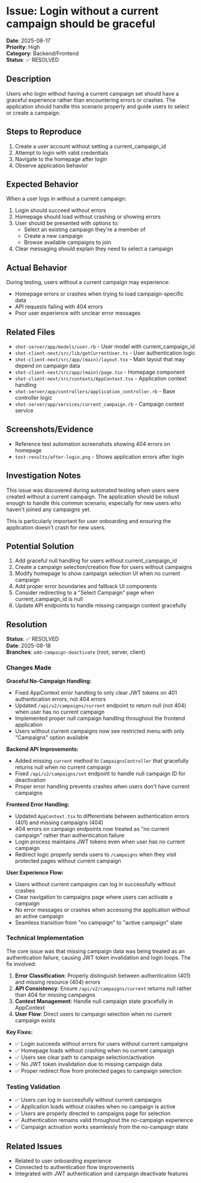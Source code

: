 # Issue: Login without a current campaign should be graceful

**Date**: 2025-08-17  
**Priority**: High  
**Category**: Backend/Frontend  
**Status**: ✅ RESOLVED

## Description
Users who login without having a current campaign set should have a graceful experience rather than encountering errors or crashes. The application should handle this scenario properly and guide users to select or create a campaign.

## Steps to Reproduce
1. Create a user account without setting a current_campaign_id
2. Attempt to login with valid credentials
3. Navigate to the homepage after login
4. Observe application behavior

## Expected Behavior
When a user logs in without a current campaign:
1. Login should succeed without errors
2. Homepage should load without crashing or showing errors
3. User should be presented with options to:
   - Select an existing campaign they're a member of
   - Create a new campaign
   - Browse available campaigns to join
4. Clear messaging should explain they need to select a campaign

## Actual Behavior
During testing, users without a current campaign may experience:
- Homepage errors or crashes when trying to load campaign-specific data
- API requests failing with 404 errors
- Poor user experience with unclear error messages

## Related Files
- `shot-server/app/models/user.rb` - User model with current_campaign_id
- `shot-client-next/src/lib/getCurrentUser.ts` - User authentication logic
- `shot-client-next/src/app/(main)/layout.tsx` - Main layout that may depend on campaign data
- `shot-client-next/src/app/(main)/page.tsx` - Homepage component
- `shot-client-next/src/contexts/AppContext.tsx` - Application context handling
- `shot-server/app/controllers/application_controller.rb` - Base controller logic
- `shot-server/app/services/current_campaign.rb` - Campaign context service

## Screenshots/Evidence
- Reference test automation screenshots showing 404 errors on homepage
- `test-results/after-login.png` - Shows application errors after login

## Investigation Notes
This issue was discovered during automated testing when users were created without a current campaign. The application should be robust enough to handle this common scenario, especially for new users who haven't joined any campaigns yet.

This is particularly important for user onboarding and ensuring the application doesn't crash for new users.

## Potential Solution
1. Add graceful null handling for users without current_campaign_id
2. Create a campaign selection/creation flow for users without campaigns
3. Modify homepage to show campaign selection UI when no current campaign
4. Add proper error boundaries and fallback UI components
5. Consider redirecting to a "Select Campaign" page when current_campaign_id is null
6. Update API endpoints to handle missing campaign context gracefully

## Resolution

**Status**: ✅ RESOLVED  
**Date**: 2025-08-18  
**Branches**: `add-campaign-deactivate` (root, server, client)

### Changes Made

**Graceful No-Campaign Handling:**
- Fixed AppContext error handling to only clear JWT tokens on 401 authentication errors, not 404 errors
- Updated `/api/v2/campaigns/current` endpoint to return null (not 404) when user has no current campaign
- Implemented proper null campaign handling throughout the frontend application
- Users without current campaigns now see restricted menu with only "Campaigns" option available

**Backend API Improvements:**
- Added missing `current` method to `CampaignsController` that gracefully returns null when no current campaign
- Fixed `/api/v2/campaigns/set` endpoint to handle null campaign ID for deactivation
- Proper error handling prevents crashes when users don't have current campaigns

**Frontend Error Handling:**
- Updated `AppContext.tsx` to differentiate between authentication errors (401) and missing campaigns (404)
- 404 errors on campaign endpoints now treated as "no current campaign" rather than authentication failure
- Login process maintains JWT tokens even when user has no current campaign
- Redirect logic properly sends users to `/campaigns` when they visit protected pages without current campaign

**User Experience Flow:**
- Users without current campaigns can log in successfully without crashes
- Clear navigation to campaigns page where users can activate a campaign
- No error messages or crashes when accessing the application without an active campaign
- Seamless transition from "no campaign" to "active campaign" state

### Technical Implementation

The core issue was that missing campaign data was being treated as an authentication failure, causing JWT token invalidation and login loops. The fix involved:

1. **Error Classification**: Properly distinguish between authentication (401) and missing resource (404) errors
2. **API Consistency**: Ensure `/api/v2/campaigns/current` returns null rather than 404 for missing campaigns  
3. **Context Management**: Handle null campaign state gracefully in AppContext
4. **User Flow**: Direct users to campaign selection when no current campaign exists

**Key Fixes:**
- ✅ Login succeeds without errors for users without current campaigns
- ✅ Homepage loads without crashing when no current campaign
- ✅ Users see clear path to campaign selection/activation
- ✅ No JWT token invalidation due to missing campaign data
- ✅ Proper redirect flow from protected pages to campaign selection

### Testing Validation

- ✅ Users can log in successfully without current campaigns
- ✅ Application loads without crashes when no campaign is active
- ✅ Users are properly directed to campaigns page for selection
- ✅ Authentication remains valid throughout the no-campaign experience  
- ✅ Campaign activation works seamlessly from the no-campaign state

## Related Issues
- Related to user onboarding experience  
- Connected to authentication flow improvements
- Integrated with JWT authentication and campaign deactivate features